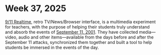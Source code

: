 # Week 37, 2025

[9/11 Realtime](https://911realtime.org), retro TV/News/Browser interface, is a multimedia experiment for teachers, with the purpose of helping their students truly understand and absorb the events of [September 11, 2001](https://en.wikipedia.org/wiki/September_11_attacks). They have collected media—video, audio and other items—available from the days before and after the September 11 attacks, synchronized them together and built a tool to help students be immersed in the events of the day.

